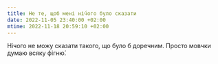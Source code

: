 ```yaml
---
title: Не те, щоб мені ні́чого було сказати
date: 2022-11-05 23:40:00 +02:00
mtime: 2022-11-18 20:59:10 +02:00
---
```


Нічого не можу сказати такого, що було б доречним. Просто мовчки думаю всяку фігню́.

